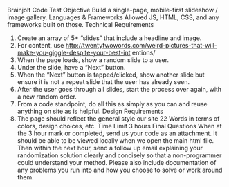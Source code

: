 Brainjolt Code Test
Objective
Build a single-page, mobile-first slideshow / image gallery.
Languages & Frameworks Allowed
JS, HTML, CSS, and any frameworks built on those.
Technical Requirements
1. Create an array of 5+ “slides” that include a headline and image.
2. For content, use
http://twentytwowords.com/weird-pictures-that-will-make-you-giggle-despite-your-best-int
entions/
3. When the page loads, show a random slide to a user.
4. Under the slide, have a “Next” button.
5. When the “Next” button is tapped/clicked, show another slide but ensure it is not a repeat
slide that the user has already seen.
6. After the user goes through all slides, start the process over again, with a new random
order.
7. From a code standpoint, do all this as simply as you can and reuse anything on site as is
helpful.
Design Requirements
1. The page should reflect the general style our site 22 Words in terms of colors, design
choices, etc.
Time Limit
3 hours
Final Questions
When at the 3 hour mark or completed, send us your code as an attachment. It should be able
to be viewed locally when we open the main html file.
Then within the next hour, send a follow up email explaining your randomization solution clearly
and concisely so that a non-programmer could understand your method. Please also include
documentation of any problems you run into and how you choose to solve or work around them.
